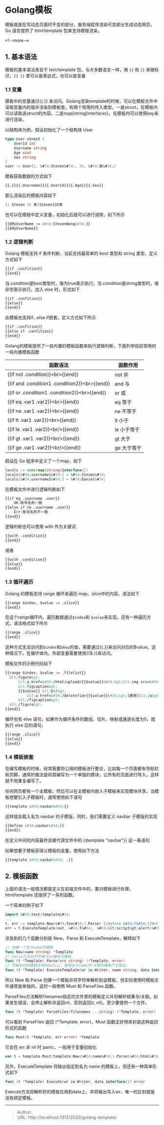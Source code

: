 # Golang模板


模板就是在写动态页面时不变的部分，服务端程序渲染可变部分生成动态网页，Go 语言提供了 html/template 包来支持模板渲染。

&lt;!--more--&gt;

## 1. 基本语法

模板的基本语法来自于 text/template 包，与大多数语言一样，用 `{{` 和 `}}` 来做标识，`{{ }}` 里可以是表达式，也可以是变量

### 1.1 变量

模板中的变量通过{{.}} 来访问。Golang渲染template的时候，可以在模板文件中读取变量内的值并渲染到模板里。有两个常用的传入类型。一是struct，在模板内可以读取该struct的内容。二是map[string]interface{}，在模板内可以使用key来进行渲染。

以结构体为例，假设初始化了一个结构体 User

```go
type User struct {
    UserId int
    Username string
    Age uint
    Sex string
}
user := User{1, &#34;Steven&#34;, 35, &#34;男&#34;}
```

模板获取数据的方式如下

```html
{{.}}{{.Username}}{{.UserId}}{{.Age}}{{.Sex}}
```

那么渲染后的模板内容如下

```go
{1 Steven 35 男}Steven135男
```

也可以在模板中定义变量，初始化后就可以进行调用，如下所示

```html
{{$MyUserName := &#34;StevenWang&#34;}}
{{$MyUserName}}
```

### 1.2 逻辑判断

Golang 模板支持 if 条件判断，当前支持最简单的 bool 类型和 string 类型，定义方式如下

```html
{{if .confition}}
{{end}}
```

当.condition是bool类型时，值为true表示执行。当.condition是string类型时，值非空表示执行。加入 else 时，形式如下

```html
{{if .confition}}
{{else}}
{{end}}
```

此模板也支持if…else if嵌套，定义方式如下所示

```html
{{if .confition}}
{{else if .confition}}
{{end}}
```

Golang的模板提供了一些内置的模板函数来执行逻辑判断，下面列举目前常用的一些内置模板函数

| 函数语法                                      | 函数作用    |
| --------------------------------------------- | ----------- |
| {{if not .condition}}&lt;br&gt;{{end}}              | not 非      |
| {{if and .condition1 .condition2}}&lt;br&gt;{{end}} | and 与      |
| {{if or .condition1 .condition2}}&lt;br&gt;{{end}}  | or 或       |
| {{if eq .var1 .var2}}&lt;br&gt;{{end}}              | eq 等于     |
| {{if ne .var1 .var2}}&lt;br&gt;{{end}}              | ne 不等于   |
| {{if lt .var1 .var2}}&lt;br&gt;{{end}}              | lt 小于     |
| {{if le .var1 .var2}}&lt;br/&gt;{{end}}             | le 小于等于 |
| {{if gt .var1 .var2}}&lt;br/&gt;{{end}}             | gt 大于     |
| {{if ge .var1 .var2}}&lt;br/&gt;{{end}}             | ge 大于等于 |

假设在 Go 程序中定义了一个map，如下

```go
locals := make(map[string]interface{})
locals[&#34;username1&#34;] = &#34;Steven&#34;
locals[&#34;username2&#34;] = &#34;Daniel&#34;
```

在模板文件中进行逻辑判断如下

```html
{{if eq .username .user}}
	OK:账号名称一致
{{else if ne .username .user}}
	Err:账号名称不一致
{{end}}
```

逻辑判断也可以使用 with 作为关键词

```html
{{with .condition}}
{{end}}
```

或者

```html
{{with .condition}}
{{else}}
{{end}}
```

### 1.3 循环遍历

Golang 的模板支持 range 循环来遍历 map、slice中的内容，语法如下

```html
{{range $index, $value := .slice}}
{{end}}
```

在这个range循环内，遍历数据通过`$index`和 `$value`来实现。还有一种遍历方式，语法格式如下所示

```html
{{range .slice}}
{{end}}
```

这种方式无法访问到`$index`和`$key`的值，需要通过{{.}}来访问对应的$value。这种情况下，在循环体内，外部变量需要使用{{$.}}来访问。

模板文件的示例代码如下

```html
{{range $index, $value := .filelist}}
  &lt;figure&gt;
      &lt;a href=&#34;/html/upload/{{$value}}&#34;&gt;&lt;img src=&#34;/html/upload/{{$value}}&#34;/&gt;&lt;/a&gt;
      &lt;figcaption&gt;
      {{$value}} &lt;br/&gt;
          &lt;a href=&#34;/delete?id={{$value}}&#34;&gt;[删除]&lt;/a&gt; {{$.username}}上传
      &lt;/figcaption&gt;
  &lt;/figure&gt;
{{end}}
```

循环也有 else 语句，如果作为循环条件的数组、切片、映射或通道长度为0，就执行 else 后的语句。

```html
{{range .slice}}
{{else}}
{{end}}
```

### 1.4 模板嵌套

在编写模板的时候，经常需要将公用的模板进行整合，比如每一个页面都有导航栏和页脚，通常的做法是将其编写为一个单独的模块，让所有的页面进行导入，这样就不用重复编写了。

任何网页都有一个主模板，然后可以在主模板内嵌入子模板来实现模块共享。当模板想要引入子模板时，通常使用如下语句

```html
{{template &#34;navbar&#34;}}
```

这样就会载入名为 navbar 的子模版，同时，我们需要定义 navbar 子模版的实现

```html
{{define &#34;navbar&#34;}}
{{end}}
```

在定义中间的内容最终会替代源文件中的 {{template &#34;navbar&#34;}} 这一条语句

如果想要子模板获得父模板的变量，使用如下方法

```html
{{template &#34;navbar&#34; .}}
```

## 2. 模板函数

上面的语法一般情况都是定义在前端文件中的，要对模板进行处理，html/template 还提供了一系列函数。

一个简单的例子如下

```go
import &#34;text/template&#34;
...
t, err := template.New(&#34;foo&#34;).Parse(`{{define &#34;T&#34;}}Hello, {{.}}!{{end}}`)
err = t.ExecuteTemplate(out, &#34;T&#34;, &#34;&lt;script&gt;alert(&#39;you have been pwned&#39;)&lt;/script&gt;&#34;)
```

涉及到的几个函数分别是 New，Parse 和 ExecuteTemplate，解释如下

```go
// 创建一个名为name的模板
func New(name string) *Template  
// Parse方法将字符串text解析为模板
func (t *Template) Parse(src string) (*Template, error)
// 将解析好的模板应用到data上，使用名为name的t关联的模板产生输出。
func (t *Template) ExecuteTemplate(wr io.Writer, name string, data interface{}) error
```

所以 New 和 Parse 创建一个模板并将字符串解析到该模板，但实际使用时模板文件通常是单独的，这时一般使用 Must 和 ParseFiles 函数。

ParseFiles方法解析filenames指定的文件里的模板定义并将解析结果与t关联。如果发生错误，会停止解析并返回nil，否则返回(t, nil)。至少要提供一个文件。

```go
func (t *Template) ParseFiles(filenames ...string) (*Template, error)
```

可以看到 ParseFiles 返回 (*Template, error)，Must 函数正好用来封装这种返回形式的函数

```go
func Must(t *Template, err error) *Template
```

它会在 err 非 nil 时 panic，一般用于变量初始化

```go
var t = template.Must(template.New(&#34;name&#34;).Parse(&#34;html&#34;))
```

另外，ExecuteTemplate 将输出指定到名为 name 的模板上，但还有一种简单形式如下

```go
func (t *Template) Execute(wr io.Writer, data interface{}) error
```

Execute方法将解析好的模板应用到data上，并将输出写入wr，唯一的区别就是没有绑定模板。

---

> Author:   
> URL: http://localhost:1313/2020/golang-template/  

